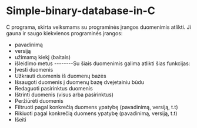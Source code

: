 # Simple-binary-database-in-C
C programa, skirta veiksmams su programinės įrangos duomenimis atlikti. Ji gauna ir saugo kiekvienos programinės įrangos:
- pavadinimą
- versiją
- užimamą kiekį (baitais)
- išleidimo metus
--------Su šiais duomenimis galima atlikti šias funkcijas:
- Įvesti duomenis
- Užkrauti duomenis iš duomenų bazės
- Išsaugoti duomenis į duomenų bazę dvejetainiu būdu
- Redaguoti pasirinktus duomenis
- Ištrinti duomenis (visus arba pasirinktus)
- Peržiūrėti duomenis
- Filtruoti pagal konkrečią duomens ypatybę (pavadinimą, versiją, t.t)
- Rikiuoti pagal konkrečią duomens ypatybę (pavadinimą, versiją, t.t)
- Išeiti

